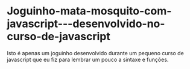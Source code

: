 # Joguinho-mata-mosquito-com-javascript---desenvolvido-no-curso-de-javascript
Isto é apenas um joguinho desenvolvido durante um pequeno curso de javascript que eu fiz para lembrar um pouco a sintaxe e funções. 
